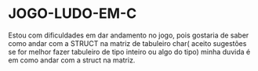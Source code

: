 # JOGO-LUDO-EM-C
Estou com dificuldades em dar andamento no jogo, pois gostaria de saber como andar com a STRUCT na matriz de tabuleiro char( aceito sugestões se for melhor fazer tabuleiro de tipo inteiro ou algo do tipo) minha duvida é em como andar com a struct na matriz.
